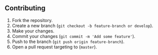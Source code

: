 ## Contributing

1. Fork the repository.
2. Create a new branch (`git checkout -b feature-branch or develop`).
3. Make your changes.
4. Commit your changes (`git commit -m 'Add some feature'`).
5. Push to the branch (`git push origin feature-branch`).
6. Open a pull request targeting to (`master`).